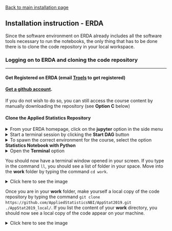 [Back to main installation page](README.md)

## Installation instruction - ERDA

Since the software environment on ERDA already includes all the software tools necessary to run the notebooks, the only thing that has to be done there is to clone the code repository in your local workspace.


### Logging on to ERDA and cloning the code repository
---

#### Get Registered on ERDA (email [Troels](mailto:petersen@nbi.dk) to get registered)

#### [Get a github account](https://github.com/). 

If you do not wish to do so, you can still access the course content by manually downloading the repository (see __Option C__ below)

#### Clone the Applied Statistics Repository


<details><summary>From your ERDA homepage, click on the <b>jupyter</b> option in the side menu</summary>
<img src="/images/ERDA_step1.png"
	title="ERDA main menu"/>
</details>


<details><summary>Start a terminal session by clicking the <b>Start DAG</b> button</summary>
<img src="/images/ERDA_step2.png"
	title="ERDA main menu"/>
</details>



<details><summary>To spawn the correct environment for the course, select the option <b>Statistics Notebook with Python</b> </summary>
<img src="/images/ERDA_step3.png"
	title="ERDA main menu"/>
</details>



<details><summary>Open the <b>Terminal</b> option </summary>
<img src="/images/ERDA_step4.png"
	title="ERDA main menu"/>
</details>


You should now have a terminal window opened in your screen. If you type in the command `ll`, you should see a list of folder in your space. Move into the __work__ folder by typing the command `cd work`.

<details><summary>Click here to see the image</summary>
<img src="/images/ERDA_step5.png"
	title="ERDA main menu"/>
</details>


Once you are in your __work__ folder, make yourself a local copy of the code repository by typing the command `git clone https://github.com/AppliedStatisticsNBI/AppStat2019.git ./AppStat2019_local/`. If you list the content of your __work__ directory, you should now see a local copy of the code appear on your machine.

<details><summary>Click here to see the image</summary>
<img src="/images/ERDA_step6.png"
	title="ERDA main menu"/>
</details>